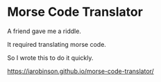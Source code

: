 # Morse Code Translator

A friend gave me a riddle. 

It required translating morse code. 

So I wrote this to do it quickly.

https://iarobinson.github.io/morse-code-translator/